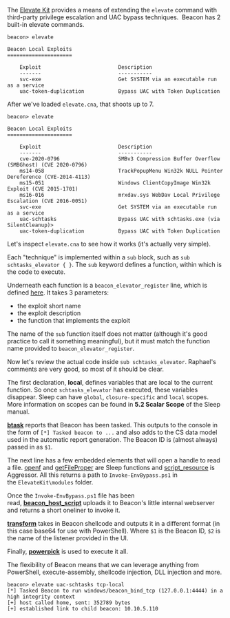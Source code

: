 The [Elevate Kit](https://github.com/Cobalt-Strike/ElevateKit) provides a means of extending the `elevate` command with third-party privilege escalation and UAC bypass techniques.  Beacon has 2 built-in elevate commands.

```
beacon> elevate

Beacon Local Exploits
=====================

    Exploit                         Description
    -------                         -----------
    svc-exe                         Get SYSTEM via an executable run as a service
    uac-token-duplication           Bypass UAC with Token Duplication
```
  

After we've loaded `elevate.cna`, that shoots up to 7.

```
beacon> elevate

Beacon Local Exploits
=====================

    Exploit                         Description
    -------                         -----------
    cve-2020-0796                   SMBv3 Compression Buffer Overflow (SMBGhost) (CVE 2020-0796)
    ms14-058                        TrackPopupMenu Win32k NULL Pointer Dereference (CVE-2014-4113)
    ms15-051                        Windows ClientCopyImage Win32k Exploit (CVE 2015-1701)
    ms16-016                        mrxdav.sys WebDav Local Privilege Escalation (CVE 2016-0051)
    svc-exe                         Get SYSTEM via an executable run as a service
    uac-schtasks                    Bypass UAC with schtasks.exe (via SilentCleanup)>
    uac-token-duplication           Bypass UAC with Token Duplication
```

Let's inspect `elevate.cna` to see how it works (it's actually very simple).

Each "technique" is implemented within a `sub` block, such as `sub schtasks_elevator { }`. The `sub` keyword defines a function, within which is the code to execute.

Underneath each function is a `beacon_elevator_register` line, which is defined [here](https://www.cobaltstrike.com/aggressor-script/functions.html#beacon_elevator_register). It takes 3 parameters:

-   the exploit short name
-   the exploit description
-   the function that implements the exploit

The name of the `sub` function itself does not matter (although it's good practice to call it something meaningful), but it must match the function name provided to `beacon_elevator_register`.

Now let's review the actual code inside `sub schtasks_elevator`. Raphael's comments are very good, so most of it should be clear.

The first declaration, **local**, defines variables that are local to the current function. So once `schtasks_elevator` has executed, these variables disappear. Sleep can have `global`, `closure-specific` and `local` scopes. More information on scopes can be found in **5.2 Scalar Scope** of the Sleep manual.

**[btask](https://hstechdocs.helpsystems.com/manuals/cobaltstrike/current/userguide/content/topics_aggressor-scripts/as-resources_functions.htm#btask)** reports that Beacon has been tasked. This outputs to the console in the form of `[*] Tasked beacon to ...` and also adds to the CS data model used in the automatic report generation. The Beacon ID is (almost always) passed in as `$1`.

The next line has a few embedded elements that will open a handle to read a file. [openf](http://sleep.dashnine.org/manual/openf.html) and [getFileProper](http://sleep.dashnine.org/manual/getFileProper.html) are Sleep functions and [script_resource](https://hstechdocs.helpsystems.com/manuals/cobaltstrike/current/userguide/content/topics_aggressor-scripts/as-resources_functions.htm#script_resource) is Aggressor. All this returns a path to `Invoke-EnvBypass.ps1` in the `ElevateKit\modules` folder.

Once the `Invoke-EnvBypass.ps1` file has been read, **[beacon_host_script](https://hstechdocs.helpsystems.com/manuals/cobaltstrike/current/userguide/content/topics_aggressor-scripts/as-resources_functions.htm#beacon_host_script)** uploads it to Beacon's little internal webserver and returns a short oneliner to invoke it.

**[transform](https://hstechdocs.helpsystems.com/manuals/cobaltstrike/current/userguide/content/topics_aggressor-scripts/as-resources_functions.htm#transform)** takes in Beacon shellcode and outputs it in a different format (in this case base64 for use with PowerShell). Where `$1` is the Beacon ID, `$2` is the name of the listener provided in the UI.

Finally, **[powerpick](https://hstechdocs.helpsystems.com/manuals/cobaltstrike/current/userguide/content/topics_aggressor-scripts/as-resources_functions.htm#bpowerpick)** is used to execute it all.

The flexibility of Beacon means that we can leverage anything from PowerShell, execute-assembly, shellcode injection, DLL injection and more.

```
beacon> elevate uac-schtasks tcp-local
[*] Tasked Beacon to run windows/beacon_bind_tcp (127.0.0.1:4444) in a high integrity context
[+] host called home, sent: 352789 bytes
[+] established link to child beacon: 10.10.5.110
```